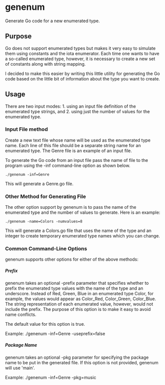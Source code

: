 # genenum
Generate Go code for a new enumerated type.

## Purpose
Go does not support enumerated types but makes it very easy to simulate them using constants and the iota enumerator. Each time one wants to have a so-called enumerated type, however, it is necessary to create a new set of constants along with string mapping.

I decided to make this easier by writing this little utility for generating the Go code based on the little bit of information about the type you want to create.

## Usage
There are two input modes:
    1. using an input file definition of the enumerated type strings, and
    2. using just the number of values for the enumerated type.

### Input File method
Create a new text file whose name will be used as the enumerated type name.
Each line of this file should be a separate string name for an enumerated type. The Genre file is an example of an input file.

To generate the Go code from an input file pass the name of file to the program using the -inf command-line option as shown below.

    ./genenum -inf=Genre

This will generate a Genre.go file.

### Other Method for Generating File
The other option support by genenum is to pass the name of the enumerated type and the number of values to generate. Here is an example:

    ./genenum -name=Colors -numvalues=8

This will generate a Colors.go file that uses the name of the type and an integer to create temporary enumerated type names which you can change.


### Common Command-Line Options
genenum supports other options for either of the above methods:

##### Prefix
genenum takes an optional -prefix parameter that specifies whether to prefix the enumerated type values with the name of the type and an underscore. Instead of Red, Green, Blue in an enumerated type Color, for example, the values would appear as Color_Red, Color_Green, Color_Blue. The string representation of each enumerated value, however, would not include the prefix. The purpose of this option is to make it easy to avoid name conflicts.

The default value for this option is true.

Example:
    ./genenum -inf=Genre -useprefix=false 
    
##### Package Name
genenum takes an optional -pkg parameter for specifying the package name to be put in the generated file. If this option is not provided, genenum will use 'main'.

Example:
    ./genenum -inf=Genre -pkg=music

